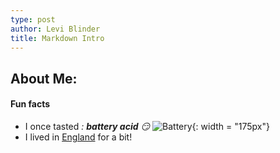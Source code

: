 ```yaml
---
type: post
author: Levi Blinder
title: Markdown Intro
---
```


## About Me:

#### Fun facts
  * I once tasted *: __battery acid__ :smirk:*
![Battery](https://github.com/leviBlinder/HUM331-Class-Repository/blob/master/images/battery.jpeg){: width = "175px"}
  * I lived in [England](https://en.wikipedia.org/wiki/England) for a bit\!

